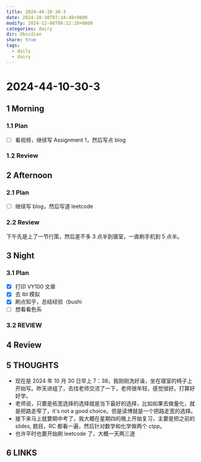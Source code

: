```yaml
---
title: 2024-44-10-30-3
date: 2024-10-30T07:34:48+0800
modify: 2024-12-06T00:12:10+0800
categories: dairy
dir: Obsidian
share: true
tags:
  - daily
  - dairy
---
```


# 2024-44-10-30-3

## 1 Morning

### 1.1 Plan

- [ ] 看视频，继续写 Assignment 1，然后写点 blog

### 1.2 Review

## 2 Afternoon

### 2.1 Plan

- [ ] 继续写 blog，然后写道 leetcode

### 2.2 Review

下午先是上了一节行策，然后差不多 3 点半到寝室，一直刷手机到 5 点半。

## 3 Night

### 3.1 Plan

- [x] 打印 VY100 文章
- [x] 去 lbl 模拟
- [x] 刷点知乎，总结经验（bushi
- [ ] 想看看色系

### 3.2 REVIEW

## 4 Review

## 5 THOUGHTS

- 现在是 2024 年 10 月 30 日早上 7：38，我刚刚洗好澡，坐在寝室的椅子上开始写。昨天进组了，去找老师交流了一下，老师很年轻，感觉很好。打算好好学。
- 老师说，只要是拓宽选择的选择就是当下最好的选择，比如如果去做量化，就是把路走窄了，it's not a good choice。但是读博就是一个把路走宽的选择。
- 接下来马上就要期中考了，我大概在星期四的晚上开始复习，主要是把之前的slides, 题目，RC 都看一遍，然后针对数学和化学做两个 ctpp。
- 也许平时也要开始刷 leetcode 了，大概一天两三道

## 6 LINKS